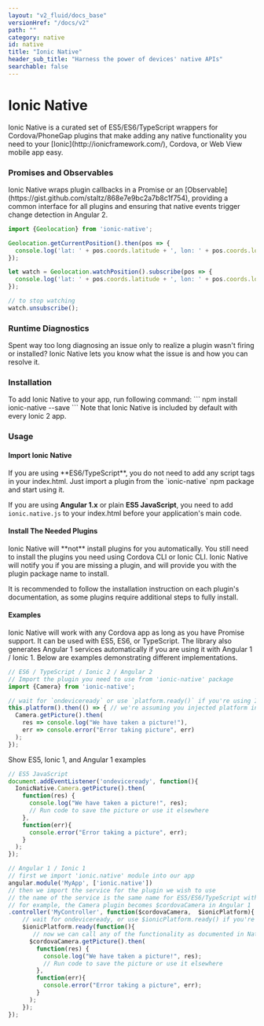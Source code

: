 ```yaml
---
layout: "v2_fluid/docs_base"
versionHref: "/docs/v2"
path: ""
category: native
id: native
title: "Ionic Native"
header_sub_title: "Harness the power of devices' native APIs"
searchable: false
---
```


<h1 id="Overview" class="banner">Ionic Native</h1>
Ionic Native is a curated set of ES5/ES6/TypeScript wrappers for Cordova/PhoneGap plugins that make adding any native functionality you need to your [Ionic](http://ionicframework.com/), Cordova, or Web View mobile app easy.

<h3 id="Promises_and_Observables">Promises and Observables</h3>
Ionic Native wraps plugin callbacks in a Promise or an [Observable](https://gist.github.com/staltz/868e7e9bc2a7b8c1f754), providing a common interface for all plugins and ensuring that native events trigger change detection in Angular 2.

```ts
import {Geolocation} from 'ionic-native';

Geolocation.getCurrentPosition().then(pos => {
  console.log('lat: ' + pos.coords.latitude + ', lon: ' + pos.coords.longitude);
});

let watch = Geolocation.watchPosition().subscribe(pos => {
  console.log('lat: ' + pos.coords.latitude + ', lon: ' + pos.coords.longitude);
});

// to stop watching
watch.unsubscribe();
```

<h3 id="Runtime_Diagnostics">Runtime Diagnostics</h3>
Spent way too long diagnosing an issue only to realize a plugin wasn't firing or installed? Ionic Native lets you know what the issue is and how you can resolve it.

<h3 id="Installation">Installation</h3>
To add Ionic Native to your app, run following command:
```
npm install ionic-native --save
```
Note that Ionic Native is included by default with every Ionic 2 app.

<h3 id="Usage">Usage</h3>

<h4 id="Importing_Ionic_Native">Import Ionic Native</h4>
If you are using **ES6/TypeScript**, you do not need to add any script tags in your index.html. Just import a plugin from the `ionic-native` npm package and start using it.

If you are using **Angular 1.x** or plain **ES5 JavaScript**, you need to add `ionic.native.js` to your index.html before your application's main code.

<h4 id="Install_Plugins_Needed">Install The Needed Plugins</h4>
Ionic Native will **not** install plugins for you automatically. You still need to install the plugins you need using Cordova CLI or Ionic CLI. Ionic Native will notify you if you are missing a plugin, and will provide you with the plugin package name to install.

It is recommended to follow the installation instruction on each plugin's documentation, as some plugins require additional steps to fully install.

<h4 id="Using_Ionic_Native_Wrappers">Examples</h4>

Ionic Native will work with any Cordova app as long as you have Promise support. It can be used with ES5, ES6, or TypeScript. The library also generates Angular 1 services automatically if you are using it with Angular 1 / Ionic 1. Below are examples demonstrating different implementations.

```js
// ES6 / TypeScript / Ionic 2 / Angular 2
// Import the plugin you need to use from 'ionic-native' package
import {Camera} from 'ionic-native';

// wait for `ondeviceready` or use `platform.ready()` if you're using Ionic Framework 2
this.platform().then(() => { // we're assuming you injected platform in your constructor
  Camera.getPicture().then(
    res => console.log("We have taken a picture!"),
    err => console.error("Error taking picture", err)
  );
});
```

<a class="show-old" ng-click="showOld = !showOld" ng-class="{active: showOld}">
  Show ES5, Ionic 1, and Angular 1 examples
  <i class="ion-ios-arrow-forward"></i>
</a>
<div ng-show="showOld" markdown="1">

```js
// ES5 JavaScript
document.addEventListener('ondeviceready', function(){
  IonicNative.Camera.getPicture().then(
    function(res) {
      console.log("We have taken a picture!", res);
      // Run code to save the picture or use it elsewhere
    },
    function(err){
      console.error("Error taking a picture", err);
    }
  );
});

// Angular 1 / Ionic 1
// first we import 'ionic.native' module into our app
angular.module('MyApp', ['ionic.native'])
// then we import the service for the plugin we wish to use
// the name of the service is the same name for ES5/ES6/TypeScript with a $cordova prefix
// for example, the Camera plugin becomes $cordovaCamera in Angular 1
.controller('MyController', function($cordovaCamera,  $ionicPlatform){
    // wait for ondeviceready, or use $ionicPlatform.ready() if you're using Ionic Framework 1
    $ionicPlatform.ready(function(){
       // now we can call any of the functionality as documented in Native docs
      $cordovaCamera.getPicture().then(
        function(res) {
          console.log("We have taken a picture!", res);
          // Run code to save the picture or use it elsewhere
        },
        function(err){
          console.error("Error taking a picture", err);
        }
      );
    });
});
```
</div>
